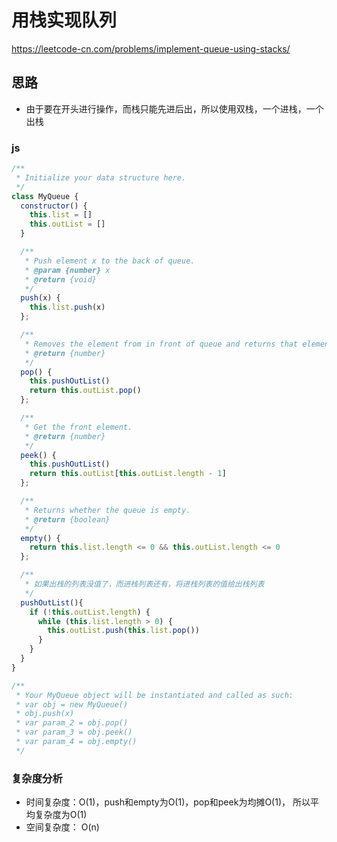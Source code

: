 # 用栈实现队列

https://leetcode-cn.com/problems/implement-queue-using-stacks/

## 思路

* 由于要在开头进行操作，而栈只能先进后出，所以使用双栈，一个进栈，一个出栈

### js

``` js
/**
 * Initialize your data structure here.
 */
class MyQueue {
  constructor() {
    this.list = []
    this.outList = []
  }

  /**
   * Push element x to the back of queue. 
   * @param {number} x
   * @return {void}
   */
  push(x) {
    this.list.push(x)
  };

  /**
   * Removes the element from in front of queue and returns that element.
   * @return {number}
   */
  pop() {
    this.pushOutList()
    return this.outList.pop()
  };

  /**
   * Get the front element.
   * @return {number}
   */
  peek() {
    this.pushOutList()
    return this.outList[this.outList.length - 1]
  };

  /**
   * Returns whether the queue is empty.
   * @return {boolean}
   */
  empty() {
    return this.list.length <= 0 && this.outList.length <= 0
  };

  /**
   * 如果出栈的列表没值了，而进栈列表还有，将进栈列表的值给出栈列表
   */
  pushOutList(){
    if (!this.outList.length) {
      while (this.list.length > 0) {
        this.outList.push(this.list.pop())
      }
    }
  }
}

/**
 * Your MyQueue object will be instantiated and called as such:
 * var obj = new MyQueue()
 * obj.push(x)
 * var param_2 = obj.pop()
 * var param_3 = obj.peek()
 * var param_4 = obj.empty()
 */
```

### 复杂度分析

* 时间复杂度：O(1)，push和empty为O(1)，pop和peek为均摊O(1)， 所以平均复杂度为O(1)
* 空间复杂度： O(n)